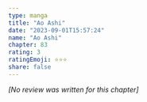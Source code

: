 ```yaml
---
type: manga
title: "Ao Ashi"
date: "2023-09-01T15:57:24"
name: "Ao Ashi"
chapter: 83
rating: 3
ratingEmoji: ⭐️⭐️⭐️
share: false
---
```


*[No review was written for this chapter]*
